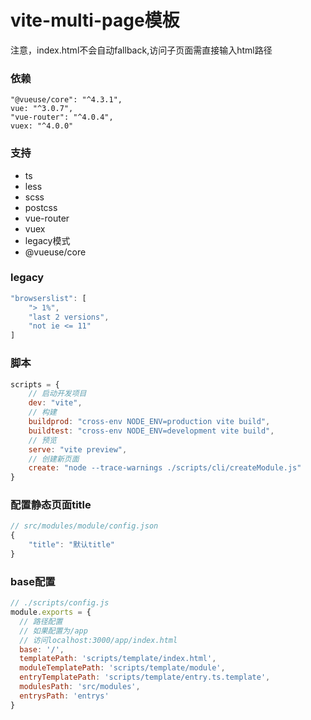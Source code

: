 # vite-multi-page模板

注意，index.html不会自动fallback,访问子页面需直接输入html路径

### 依赖

```
"@vueuse/core": "^4.3.1",
vue: "^3.0.7",
"vue-router": "^4.0.4",
vuex: "^4.0.0"
```

### 支持

+ ts
+ less
+ scss
+ postcss
+ vue-router
+ vuex
+ legacy模式
+ @vueuse/core

### legacy

```javascript
"browserslist": [
    "> 1%",
    "last 2 versions",
    "not ie <= 11"
]
```

### 脚本

```javascript
scripts = {
    // 启动开发项目
    dev: "vite",
    // 构建
    buildprod: "cross-env NODE_ENV=production vite build",
    buildtest: "cross-env NODE_ENV=development vite build",
    // 预览
    serve: "vite preview",
    // 创建新页面
    create: "node --trace-warnings ./scripts/cli/createModule.js"
}
```

### 配置静态页面title

```javascript
// src/modules/module/config.json
{
    "title": "默认title"
}
```

### base配置

```javascript
// ./scripts/config.js
module.exports = {
  // 路径配置
  // 如果配置为/app
  // 访问localhost:3000/app/index.html
  base: '/',
  templatePath: 'scripts/template/index.html',
  moduleTemplatePath: 'scripts/template/module',
  entryTemplatePath: 'scripts/template/entry.ts.template',
  modulesPath: 'src/modules',
  entrysPath: 'entrys'
}
```
